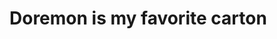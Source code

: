 <DOCTYPE html>
<html>
  <head>
    
  </head>
  <body>
    <h1>Doremon is my favorite carton</h1>
  </body>
</html>
